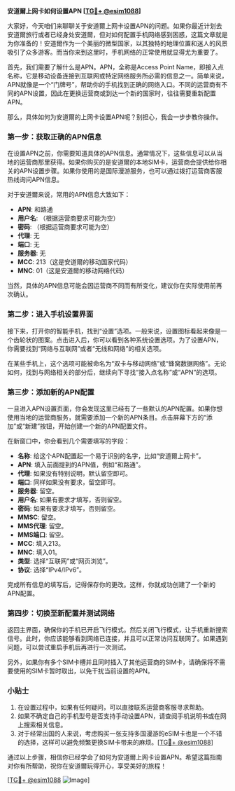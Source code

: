 **安道爾上网卡如何设置APN [[TG💪+ @esim1088](https://t.me/s/esim1088)]**

大家好，今天咱们来聊聊关于安道爾上网卡设置APN的问题。如果你最近计划去安道爾旅行或者已经身处安道爾，但对如何配置手机网络感到困惑，这篇文章就是为你准备的！安道爾作为一个美丽的微型国家，以其独特的地理位置和迷人的风景吸引了众多游客。而当你来到这里时，手机网络的正常使用就显得尤为重要了。

首先，我们需要了解什么是APN。APN，全称是Access Point Name，即接入点名称，它是移动设备连接到互联网或特定网络服务所必需的信息之一。简单来说，APN就像是一个“门牌号”，帮助你的手机找到正确的网络入口。不同的运营商有不同的APN设置，因此在更换运营商或到达一个新的国家时，往往需要重新配置APN。

那么，具体如何为安道爾的上网卡设置APN呢？别担心，我会一步步教你操作。

### 第一步：获取正确的APN信息

在设置APN之前，你需要知道具体的APN信息。通常情况下，这些信息可以从当地的运营商那里获得。如果你购买的是安道爾的本地SIM卡，运营商会提供给你相关的APN设置步骤。如果你使用的是国际漫游服务，也可以通过拨打运营商客服热线询问APN信息。

对于安道爾来说，常用的APN信息大致如下：
- **APN**: 和路通
- **用户名**: （根据运营商要求可能为空）
- **密码**: （根据运营商要求可能为空）
- **代理**: 无
- **端口**: 无
- **服务器**: 无
- **MCC**: 213（这是安道爾的移动国家代码）
- **MNC**: 01（这是安道爾的移动网络代码）

当然，具体的APN信息可能会因运营商不同而有所变化，建议你在实际使用前再次确认。

### 第二步：进入手机设置界面

接下来，打开你的智能手机，找到“设置”选项。一般来说，设置图标看起来像是一个齿轮状的图案。点击进入后，你可以看到各种系统设置选项。为了设置APN，你需要找到“网络与互联网”或者“无线和网络”的相关选项。

在某些手机上，这个选项可能被命名为“双卡与移动网络”或“蜂窝数据网络”。无论如何，找到与网络相关的部分后，继续向下寻找“接入点名称”或“APN”的选项。

### 第三步：添加新的APN配置

一旦进入APN设置页面，你会发现这里已经有了一些默认的APN配置。如果你想使用当地的运营商服务，就需要添加一个新的APN条目。点击屏幕下方的“添加”或“新建”按钮，开始创建一个新的APN配置文件。

在新窗口中，你会看到几个需要填写的字段：
- **名称**: 给这个APN配置起一个易于识别的名字，比如“安道爾上网卡”。
- **APN**: 填入前面提到的APN值，例如“和路通”。
- **代理**: 如果没有特别说明，默认留空即可。
- **端口**: 同样如果没有要求，留空即可。
- **服务器**: 留空。
- **用户名**: 如果有要求才填写，否则留空。
- **密码**: 如果有要求才填写，否则留空。
- **MMSC**: 留空。
- **MMS代理**: 留空。
- **MMS端口**: 留空。
- **MCC**: 填入213。
- **MNC**: 填入01。
- **类型**: 选择“互联网”或“网页浏览”。
- **协议**: 选择“IPv4/IPv6”。

完成所有信息的填写后，记得保存你的更改。这样，你就成功创建了一个新的APN配置。

### 第四步：切换至新配置并测试网络

返回主界面，确保你的手机已开启飞行模式。然后关闭飞行模式，让手机重新搜索信号。此时，你应该能够看到网络已连接，并且可以正常访问互联网了。如果遇到问题，可以尝试重启手机后再进行一次测试。

另外，如果你有多个SIM卡槽并且同时插入了其他运营商的SIM卡，请确保将不需要使用的SIM卡暂时取出，以免干扰当前设置的APN。

### 小贴士

1. 在设置过程中，如果有任何疑问，可以直接联系运营商客服寻求帮助。
2. 如果不确定自己的手机型号是否支持手动设置APN，请查阅手机说明书或在网上搜索相关信息。
3. 对于经常出国的人来说，考虑购买一张支持多国漫游的eSIM卡也是一个不错的选择，这样可以避免频繁更换SIM卡带来的麻烦。[[TG💪+ @esim1088](https://t.me/s/esim1088)]

通过以上步骤，相信你已经学会了如何为安道爾上网卡设置APN。希望这篇指南对你有所帮助，祝你在安道爾玩得开心，享受美好的旅程！

[[TG💪+ @esim1088](https://t.me/s/esim1088) ![Image](https://i.postimg.cc/4NQfJmqS/Snipaste-2025-05-13-00-14-12.png)]